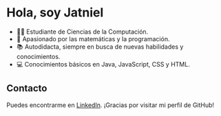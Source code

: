 # Hola, soy Jatniel

- 👨‍🎓 Estudiante de Ciencias de la Computación.
- 🧮 Apasionado por las matemáticas y la programación.
- 📚 Autodidacta, siempre en busca de nuevas habilidades y conocimientos.
- 💻 Conocimientos básicos en Java, JavaScript, CSS y HTML.

## Contacto

Puedes encontrarme en [LinkedIn](www.linkedin.com/in/jatniel-carranza-bolaños-22485b234).
¡Gracias por visitar mi perfil de GitHub!
